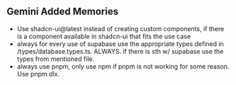 ## Gemini Added Memories

- Use shadcn-ui@latest instead of creating custom components, if there is a component available in shadcn-ui that fits the use case
- always for every use of supabase use the appropriate types defined in /types/database.types.ts. ALWAYS. if there is sth w/ supabase use the types from mentioned file.
- always use pnpm, only use npm if pnpm is not working for some reason. Use pnpm dlx.
